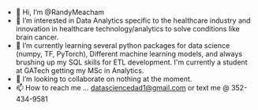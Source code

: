 - 👋 Hi, I’m @RandyMeacham
- 👀 I’m interested in Data Analytics specific to the healthcare industry and innovation in healthcare technology/analytics to solve conditions like brain cancer.  
- 🌱 I’m currently learning several python packages for data science (numpy, TF, PyTorch), Different machine learning models, 
      and always brushing up my SQL skills for ETL development. I'm currently a student at GATech getting my MSc in Analytics.  
- 💞️ I’m looking to collaborate on nothing at the moment. 
- 📫 How to reach me ... datasciencedad1@gmail.com or text me @ 352-434-9581

<!---
RandyMeacham/RandyMeacham is a ✨ special ✨ repository because its `README.md` (this file) appears on your GitHub profile.
You can click the Preview link to take a look at your changes.
--->
